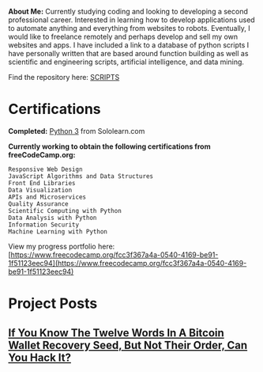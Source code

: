 **About Me:**  Currently studying coding and looking to developing a second professional career. Interested in learning how to develop applications used to automate anything and everything from websites to robots. Eventually, I would like to freelance remotely and perhaps develop and sell my own websites and apps. I have included a link to a database of python scripts I have personally written that are based around function building as well as scientific and engineering scripts, artificial intelligence, and data mining.

Find the repository here: [SCRIPTS](https://github.com/markhebing/python-scripts)

# Certifications

**Completed:**  [Python 3](https://www.sololearn.com/Certificate/1073-15576057/pdf/) from Sololearn.com

**Currently working to obtain the following certifications from freeCodeCamp.org:**

    Responsive Web Design
    JavaScript Algorithms and Data Structures
    Front End Libraries
    Data Visualization
    APIs and Microservices
    Quality Assurance
    Scientific Computing with Python
    Data Analysis with Python
    Information Security
    Machine Learning with Python

View my progress portfolio here: [https://www.freecodecamp.org/fcc3f367a4a-0540-4169-be91-1f51123eec94](https://www.freecodecamp.org/fcc3f367a4a-0540-4169-be91-1f51123eec94)

# Project Posts

## [If You Know The Twelve Words In A Bitcoin Wallet Recovery Seed, But Not Their Order, Can You Hack It?](https://markhebing.github.io/if-you-know-the-twelve-words-in-a-bitcoin-wallet-recovery-seed-but-not-their-order-can-you-hack-it/)
